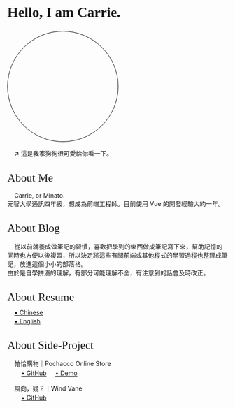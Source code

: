 <div class="intro-title">
  Hello, I am Carrie.
</div>

<div class="dog-img">
</div>
<div class="content">
  ↗ 這是我家狗狗很可愛給你看一下。
</div>

<div class="about-me-container">
  <div class="sub-title">
    About Me
  </div>
  <div class="content">
    <span class="my-name">Carrie</span>, or <span class="my-name">Minato</span>.<br>
    元智大學通訊四年級，想成為前端工程師。目前使用 Vue 的開發經驗大約一年。
    
  </div>
</div>
<div class="about-blog-container">
  <div class="sub-title">
    About Blog
  </div>
  <div class="content">
    從以前就養成做筆記的習慣，喜歡把學到的東西做成筆記寫下來，幫助記憶的同時也方便以後複習，所以決定將這些有關前端或其他程式的學習過程也整理成筆記，放進這個小小的部落格。<br>由於是自學拼湊的理解，有部分可能理解不全，有注意到的話會及時改正。
  </div>
</div>
<div class="about-blog-container">
  <div class="sub-title">
    About Resume
  </div>
  <div class="resume-links">
    <a class="project-link" href="https://reurl.cc/RvMAp9" target="_blank">
      • Chinese 
    </a>
    <a class="project-link" href="https://reurl.cc/Ge07WA" target="_blank">
      • English
    </a>
  </div>
</div>
<div class="about-blog-container">
  <div class="sub-title">
    About Side-Project
  </div>
  <div class="content">
    <div>
      帕恰購物｜Pochacco Online Store
    </div>
    <div>
      <a class="project-link" href="https://github.com/Minato1123/online-store" target="_blank">
        • GitHub
      </a>
      <a class="project-link" href="https://minato1123.github.io/online-store/" target="_blank">
        • Demo
      </a>
    </div>
  </div>
  <div class="content">
    <div>
      風向，疑？｜Wind Vane
    </div>
    <div >
      <a class="project-link" href="https://github.com/Minato1123/wind-vane" target="_blank">
        • GitHub
      </a>
    </div>
  </div>
</div>

<style scoped> 
  @import url('https://fonts.googleapis.com/css2?family=Kalam:wght@400;700&family=Noto+Sans+TC:wght@100;300;400;500;700;900&display=swap');

  .intro-title {
    font-size: 2rem;
    font-weight: 700;
    font-family: 'Kalam', cursive;
  }

  .dog-img {
    margin-top: 1.5rem;
    background-image: url(./.vitepress/images/dogdog.jpg);
    background-position: center;
    background-size: 200%;
    border-radius: 10rem;
    width: clamp(12rem, 50%, 18rem);
    padding-top: clamp(12rem, 50%, 18rem);
    border: 1px solid rgba(0, 0, 0, 1);
  }

  .about-me-container, .about-blog-container {
    margin-top: 2rem;
  }

  .sub-title {
    font-size: 1.6rem;
    font-weight: 400;
    font-family: 'Kalam', cursive;
  }

  .content {
    text-indent : 1rem;
    margin-top: 1rem;
  }

  .my-name {
    color: var(--vp-c-brand);
  }

  .project-link {
    display: inline-block;
    margin-top: 0.2rem;
  }

  .resume-links {
    display: flex;
    flex-direction: column;
    margin-left: 1rem;
    margin-top: 0.5rem;
  }


</style>